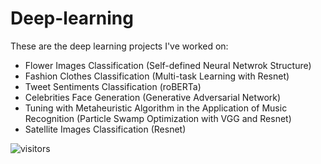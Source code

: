 # Deep-learning
These are the deep learning projects I've worked on:

- Flower Images Classification (Self-defined Neural Netwrok Structure)
- Fashion Clothes Classification (Multi-task Learning with Resnet)
- Tweet Sentiments Classification (roBERTa)
- Celebrities Face Generation (Generative Adversarial Network)
- Tuning with Metaheuristic Algorithm in the Application of Music Recognition (Particle Swamp Optimization with VGG and Resnet)
- Satellite Images Classification (Resnet)



<a><img src="https://visitor-badge.glitch.me/badge?page_id=simonchung87.503158737" alt="visitors"></a>
